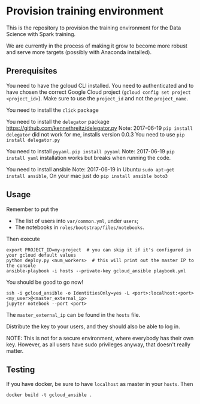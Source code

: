 # Provision training environment

This is the repository to provision the training environment for the Data Science with Spark
training.

We are currently in the process of making it grow to become more robust and serve more targets
(possibly with Anaconda installed).

## Prerequisites

You need to have the gcloud CLI installed. You need to authenticated and to have chosen the correct
Google Cloud project (`gcloud config set project <project_id>`). Make sure to use the `project_id` and not the `project_name`.

You need to install the `click` package

You need to install the `delegator` package https://github.com/kennethreitz/delegator.py
Note: 2017-06-19 `pip install delegator` did not work for me, installs version 0.0.3 You need to use `pip install delegator.py`

You need to install `pyyaml`. `pip install pyyaml`
Note: 2017-06-19 `pip install yaml` installation works but breaks when running the code.

You need to install ansible
Note: 2017-06-19 in Ubuntu `sudo apt-get install ansible`, On your mac just do `pip install ansible boto3`

## Usage

Remember to put the

- The list of users into `var/common.yml`, under `users`;
- The notebooks in `roles/bootstrap/files/notebooks`.

Then execute

```
export PROJECT_ID=my-project  # you can skip it if it's configured in your gcloud default values
python deploy.py <num_workers>  # this will print out the master IP to the console
ansible-playbook -i hosts --private-key gcloud_ansible playbook.yml
```

You should be good to go now!

```
ssh -i gcloud_ansible -o IdentitiesOnly=yes -L <port>:localhost:<port> <my_user>@<master_external_ip>
jupyter notebook --port <port>
```

The `master_external_ip` can be found in the `hosts` file.

Distribute the key to your users, and they should also be able to log in.



NOTE: This is not for a secure environment, where everybody has their own key. However, as all users
have sudo privileges anyway, that doesn't really matter.


## Testing

If you have docker, be sure to have `localhost` as master in your `hosts`. Then

```
docker build -t gcloud_ansible .
```
